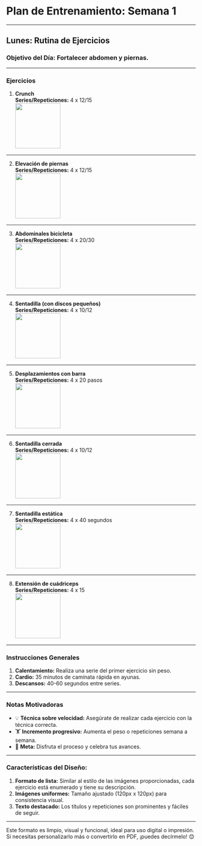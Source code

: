 # **Plan de Entrenamiento: Semana 1**

---

## **Lunes: Rutina de Ejercicios**

### **Objetivo del Día:** Fortalecer abdomen y piernas.  

---

### **Ejercicios**

1. **Crunch**  
   **Series/Repeticiones:** 4 x 12/15  
   <img src="https://github.com/user-attachments/assets/04abcd6b-cef3-4a8c-812a-d1890337f5ef" width="120px" height="120px" />

---

2. **Elevación de piernas**  
   **Series/Repeticiones:** 4 x 12/15  
   <img src="https://github.com/user-attachments/assets/e75d69d7-bfcc-46a0-95bd-f3f73de490f1" width="120px" height="120px" />

---

3. **Abdominales bicicleta**  
   **Series/Repeticiones:** 4 x 20/30  
   <img src="https://github.com/user-attachments/assets/11d8bce9-16c8-408e-b428-31d2d127f5e8" width="120px" height="120px" />

---

4. **Sentadilla (con discos pequeños)**  
   **Series/Repeticiones:** 4 x 10/12  
   <img src="https://github.com/user-attachments/assets/4f807525-ad61-4260-8126-1722eb2c5d09" width="120px" height="120px" />

---

5. **Desplazamientos con barra**  
   **Series/Repeticiones:** 4 x 20 pasos  
   <img src="https://github.com/user-attachments/assets/a1c61600-4d4d-4d42-b353-97df4d028dda" width="120px" height="120px" />

---

6. **Sentadilla cerrada**  
   **Series/Repeticiones:** 4 x 10/12  
   <img src="https://github.com/user-attachments/assets/d4a89f36-8fc8-41b9-b235-9b3e117af132" width="120px" height="120px" />

---

7. **Sentadilla estática**  
   **Series/Repeticiones:** 4 x 40 segundos  
   <img src="https://github.com/user-attachments/assets/f69df989-c11f-49d4-9374-74f12737bf38" width="120px" height="120px" />

---

8. **Extensión de cuádriceps**  
   **Series/Repeticiones:** 4 x 15  
   <img src="https://github.com/user-attachments/assets/013d91f8-1a39-49f1-83dd-9cee5d3ce414" width="120px" height="120px" />

---

### **Instrucciones Generales**
1. **Calentamiento:** Realiza una serie del primer ejercicio sin peso.  
2. **Cardio:** 35 minutos de caminata rápida en ayunas.  
3. **Descansos:** 40-60 segundos entre series.  

---

### **Notas Motivadoras**
- 💡 **Técnica sobre velocidad:** Asegúrate de realizar cada ejercicio con la técnica correcta.  
- 🏋️ **Incremento progresivo:** Aumenta el peso o repeticiones semana a semana.  
- 🎯 **Meta:** Disfruta el proceso y celebra tus avances.

---

### **Características del Diseño:**
1. **Formato de lista:** Similar al estilo de las imágenes proporcionadas, cada ejercicio está enumerado y tiene su descripción.  
2. **Imágenes uniformes:** Tamaño ajustado (120px x 120px) para consistencia visual.  
3. **Texto destacado:** Los títulos y repeticiones son prominentes y fáciles de seguir.

---

Este formato es limpio, visual y funcional, ideal para uso digital o impresión. Si necesitas personalizarlo más o convertirlo en PDF, ¡puedes decírmelo! 😊
